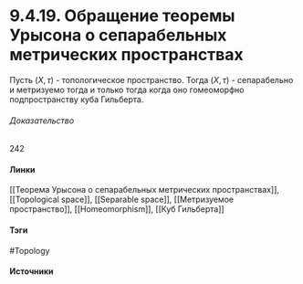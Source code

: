# 9.4.19. Обращение теоремы Урысона о сепарабельных метрических пространствах
Пусть $(X,\tau)$ - топологическое пространство. Тогда $(X,\tau)$ - сепарабельно и метризуемо тогда и только тогда когда оно гомеоморфно подпространству куба Гильберта.
###### Доказательство
242
#### Линки
 [[Теорема Урысона о сепарабельных метрических пространствах]],
 [[Topological space]],
 [[Separable space]],
 [[Метризуемое пространство]],
 [[Homeomorphism]],
 [[Куб Гильберта]]
#### Тэги
 #Topology 
#### Источники
